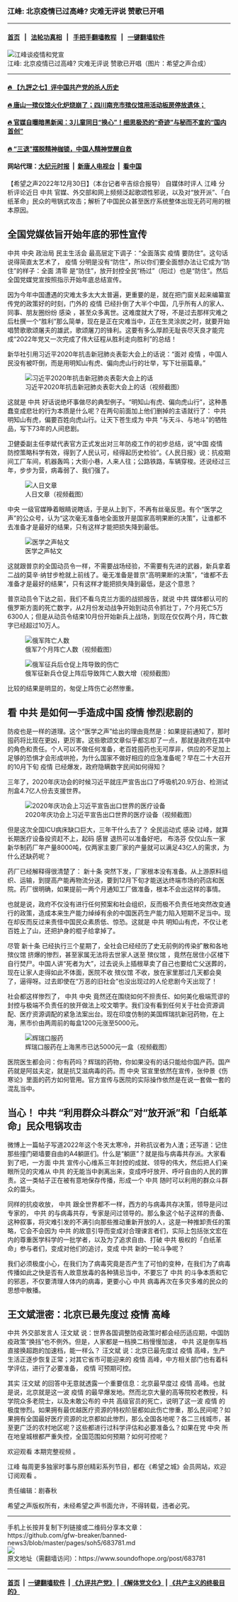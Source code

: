 ### 江峰: 北京疫情已过高峰? 灾难无评说 赞歌已开唱 
------------------------

#### [首页](https://github.com/gfw-breaker/banned-news3/blob/master/README.md) &nbsp;&nbsp;|&nbsp;&nbsp; [法轮功真相](https://github.com/begood0513/basic/blob/master/README.md)  &nbsp;&nbsp;|&nbsp;&nbsp; [手把手翻墙教程](https://github.com/gfw-breaker/guides/wiki)  &nbsp;&nbsp;|&nbsp;&nbsp; [一键翻墙软件](https://github.com/gfw-breaker/nogfw/blob/master/README.md)  



<div><img alt="江峰谈疫情和党宣" src="https://img.soundofhope.org/2022-12/photo_2022-12-29_19-35-41-1672371938297-1672427225237.jpeg"/>
<br/><figcaption class="caption">
 江峰: 北京疫情已过高峰? 灾难无评说 赞歌已开唱（图片：希望之声合成）
</figcaption></div><hr/>

#### [ 🔥  【九評之七】评中国共产党的杀人历史](http://45.63.98.24:10000/videos/res1/news/../../res/jiuping/index.html?202301010400)

#### [ 🔥  唐山一殡仪馆火化炉烧崩了；四川南充市殡仪馆用活动板房停放遗体；](http://45.63.98.24:10000/videos/res1/news/../../res1/corona/index.html?202301010400)

#### [ 🔥  官媒自曝暗黑新闻：3儿童同日“换心”！细思极恐的“奇迹”与秘而不宣的“国内首创”](http://45.63.98.24:10000/videos/res1/news/../../res/Organs/index.html?202301010400)

#### [ 🔥  “三退”摆脱精神枷锁，中国人精神觉醒自救](http://45.63.98.24:10000/videos/res1/news/../../res1/tui/index.html?202301010400)

#### 网站代理：[大纪元时报](http://45.63.98.24:85/gb/?202301010400) &nbsp;|&nbsp; [新唐人电视台](http://45.63.98.24:8808/gb/?202301010400) &nbsp;|&nbsp; [看中国](http://45.63.98.24:8300/?202301010400)

<div><div class="Content__Wrapper sc-1bvya0-0 elmmKw article_body" itemprop="articleBody">
 <div id="post_place_1">
 </div>
 <p class="meta-top">
  <span class="meta">
   【希望之声2022年12月30日】（本台记者辛吉综合报导）
  </span>
  自媒体时评人
  <ok href="/term/3461">
   江峰
  </ok>
  分析评论近日
  <ok href="/term/1059">
   中共
  </ok>
  官媒、外交部和网上频频泛起歌颂性邪说，以及对“放开派”、「白纸革命」民众的甩锅式攻击；解析了中国民众甚至医疗系统整体出现无药可用的根本原因。
 </p>
 <h2>
  全国党媒依旨开始年底的邪性宣传
 </h2>
 <p>
  <ok href="/term/1059">
   中共
  </ok>
  <ok href="/term/35155">
   中央
  </ok>
  <ok href="/term/11109">
   政治局
  </ok>
  <ok href="/term/28890">
   民主生活会
  </ok>
  最高层定下调子：“全面落实
  <ok href="/term/16057">
   疫情
  </ok>
  要防住”。这句话说得简直太艺术了，
  <ok href="/term/16057">
   疫情
  </ok>
  分明是没有“防住”，所以你们要全面想办法让它成为“防住”的样子：全面
  <ok href="/term/236044">
   清零
  </ok>
  是“防住”，放开封控全民“杨过”（阳过）也是“防住”。然后全国党媒党宣按照指示开始年底总结宣传。
 </p>
 <p>
  因为今年中国遭遇的灾难太多太大太普遍，更重要的是，就在把门窗关起来编纂宣传党的政策好的时刻，门外的
  <ok href="/term/16057">
   疫情
  </ok>
  已经扑倒了大半个中国，几乎所有人的家人、同事、朋友圈纷纷
  <ok href="/term/19059">
   感染
  </ok>
  ，甚至众多离世。这难度就大了呀，不是过去那样灾难之后杜撰一个“胜利”那么简单，现在是正在灾难当中，正在生灵涂炭之时，就要开始唱赞歌歌颂屠夫的雄武，歌颂屠刀的锋利。这要有多么厚颜无耻丧尽天良才能完成“2022年党又一次完成了伟大征程从胜利走向胜利”的总结！
 </p>
 <p>
  新华社引用习近平2020年抗击新冠肺炎表彰大会上的话说：“面对
  <ok href="/term/16057">
   疫情
  </ok>
  ，中国人民没有被吓倒，而是用明知山有虎、偏向虎山行的壮举，写下壮丽篇章。”
 </p>
 <figure class="OImage__StyledFigure-sc-1lfley0-0 jWYblU">
  <img alt="习近平2020年抗击新冠肺炎表彰大会上的话" src="https://img.soundofhope.org/2022-12/1672426450416.jpg"/>
  <br/><figcaption>
   习近平2020年抗击新冠肺炎表彰大会上的话（视频截图）
  </figcaption>
 </figure>
 <p>
  这就是
  <ok href="/term/1059">
   中共
  </ok>
  好话说绝坏事做尽的典型例子。“明知山有虎、偏向虎山行”，这种愚蠢变成悲壮的行为本质是什么呢？在两句前面加上他们删掉的主语就行了：
  <ok href="/term/1059">
   中共
  </ok>
  明知山有虎，偏要百姓向虎山行。让天下苍生成为
  <ok href="/term/1059">
   中共
  </ok>
  “与天斗、与地斗”的牺牲品，写下73年的人间悲剧。
 </p>
 <p>
  卫健委副主任李斌代表官方正式发出对三年防疫工作的初步总结，说“中国
  <ok href="/term/16057">
   疫情
  </ok>
  防控策略科学有效，得到了人民认可，经得起历史检验”。《人民日报》说：抗疫期间工厂车间，机器轰鸣；大街小巷，人来人往；公路铁路，车辆穿梭。还说经过三年，步步为营，病毒弱了、我们强了。
 </p>
 <figure class="OImage__StyledFigure-sc-1lfley0-0 jWYblU">
  <img alt="人日文章" src="https://img.soundofhope.org/2022-12/1672426513041.jpg"/>
  <br/><figcaption>
   人日文章（视频截图）
  </figcaption>
 </figure>
 <p>
  <ok href="/term/35155">
   中央
  </ok>
  一级官媒睁着眼睛说瞎话，于是从上到下，不再有丝毫反思。有个“医学之声”的公众号，认为“这次毫无准备地全面放开是国家高明果断的决策”，让谁都不去准备才是最好的结果，只有这样才能把损失降到最低。
 </p>
 <figure class="OImage__StyledFigure-sc-1lfley0-0 jWYblU">
  <img alt="医学之声帖文" src="https://img.soundofhope.org/2022-12/1672426584548.jpg"/>
  <br/><figcaption>
   医学之声帖文
  </figcaption>
 </figure>
 <p>
  这就跟普京的全国动员令一样，不需要战场经验，不需要有先进的武器，新兵拿着二战的莫辛·纳甘步枪就上前线了。毫无准备是普京“高明果断的决策”，“谁都不去准备才是最好的结果”，只有这样才能把损失降到最低，是这个意思？
 </p>
 <p>
  普京动员令下达之前，我们不看乌克兰方面的战损报告，就说
  <ok href="/term/1059">
   中共
  </ok>
  媒体都认可的俄罗斯方面的死亡数字，从2月份发动战争开始到动员令抓壮丁，7个月死亡5万6300人；但是从动员令结束10月份开始新兵上战场，到现在仅仅两个月，阵亡数字已经超过10万人。
 </p>
 <figure class="OImage__StyledFigure-sc-1lfley0-0 jWYblU">
  <img alt="俄军阵亡人数" src="https://img.soundofhope.org/2022-12/1672426678562.jpg"/>
  <br/><figcaption>
   俄军7个月阵亡人数（视频截图）
  </figcaption>
 </figure>
 <figure class="OImage__StyledFigure-sc-1lfley0-0 jWYblU">
  <img alt="俄军征兵后仓促上阵导致的伤亡" src="https://img.soundofhope.org/2022-12/1672426776550.jpg"/>
  <br/><figcaption>
   俄军征新兵仓促上阵后导致阵亡人数大增（视频截图）
  </figcaption>
 </figure>
 <p>
  比较的结果是明显的，匆促上阵伤亡必然惨重。
 </p>
 <h2>
  看
  <ok href="/term/1059">
   中共
  </ok>
  是如何一手造成中国
  <ok href="/term/16057">
   疫情
  </ok>
  惨烈悲剧的
 </h2>
 <p>
  防疫也是一样的道理。这个“医学之声”给出的理由竟然是：如果提前通知了，那时囤药将比现在更凶，更厉害。这些歌颂文章似乎都忘却了一点，那就是政府在其中的角色和责任。个人可以不做任何准备，老百姓囤药也无可厚非，供应的不足加上足够的恐惧才会形成哄抢，为什么国家不做好相应的应急准备呢？早在二十大召开的10月下旬
  <ok href="/term/16057">
   疫情
  </ok>
  已经爆发，政府隐瞒数字民间如何得知？
 </p>
 <p>
  三年了，2020年庆功会的时候习近平就庄严宣告出口了呼吸机20.9万台、检测试剂盒4.7亿人份去支援世界。
 </p>
 <figure class="OImage__StyledFigure-sc-1lfley0-0 jWYblU">
  <img alt="2020年庆功会上习近平宣告出口世界的医疗设备" src="https://img.soundofhope.org/2022-12/1672426973837.jpg"/>
  <br/><figcaption>
   2020年庆功会上习近平宣告出口世界的医疗设备（视频截图）
  </figcaption>
 </figure>
 <p>
  但是这次全国ICU病床缺口巨大，三年干什么去了？ 全民运动式
  <ok href="/term/19059">
   感染
  </ok>
  过峰，就算长期医疗设备投资赶不上，起码
  <ok href="/term/8789">
   感冒
  </ok>
  退热可以准备好吧，
  <ok href="/term/249274">
   布洛芬
  </ok>
  仅仅山东一家新华制药厂年产量8000吨，仅两家主要厂家的产量就可以满足43亿人的需求，为什么还缺药呢？
 </p>
 <p>
  药厂已经解释得很清楚了：
  <ok href="/term/815688">
   新十条
  </ok>
  突然下发，厂家根本没有准备。从上游原料组织、运输，到提高产能再物流分送，要到12月下旬才能送达终端市场的药店和医院。药厂很明确，如果提前一两个月通知工厂做准备，根本不会出这样的事情。
 </p>
 <p>
  也就是说，政府不仅没有进行任何预案和社会组织，反而极不负责任地突然改变通行的政策，造成本来生产能力绰绰有余的中国医药生产能力陷入短期不足当中。现在却反而反过来责怪中国民众素质低、惊恐。这就是
  <ok href="/term/1059">
   中共
  </ok>
  明知山有虎，不仅让老百姓上了山，还把护身的棍子给拿掉了。
 </p>
 <p>
  尽管
  <ok href="/term/815688">
   新十条
  </ok>
  已经执行三个星期了，全社会已经经历了史无前例的传染扩散和各地
  <ok href="/term/58321">
   殡仪馆
  </ok>
  挤爆的惨烈，甚至家属无法将去世家人送至
  <ok href="/term/58321">
   殡仪馆
  </ok>
  ，竟然在居住小区楼下自行焚尸。中国人讲“死者为大”，过去说头上插根草卖了自己也要给亡父送葬的，现在让家人走得如此不体面，医院不收
  <ok href="/term/58321">
   殡仪馆
  </ok>
  不收，放在家里那过几天都会臭了，逼得呀。过去即使在“万恶的旧社会”也没出现过的人伦悲剧今天出现了！
 </p>
 <p>
  社会都这样惨烈了，
  <ok href="/term/1059">
   中共
  </ok>
  <ok href="/term/35155">
   中央
  </ok>
  竟然还在围绕如何不担责任、如何美化极端荒谬的封控与极端不负责任的放开做法上咬文嚼字。我们没有看到任何关于社会资源调配、医疗资源调配的紧急法案出台。现在印度仿制的美国辉瑞抗新冠药物，在上海，黑市价由两周前的每盒1200元涨至5000元。
 </p>
 <figure class="OImage__StyledFigure-sc-1lfley0-0 jWYblU">
  <img alt="辉瑞口服药" src="https://img.soundofhope.org/2022-12/1672427050261.jpg"/>
  <br/><figcaption>
   辉瑞口服药在上海黑市已达5000元一盒（视频截图）
  </figcaption>
 </figure>
 <p>
  医院医生都会问：你有药吗？辉瑞的药物，你如果没有的话只能给你国产药。国产药就是阿兹夫定，就是抗艾滋病毒的药。而
  <ok href="/term/35155">
   中央
  </ok>
  官宣里依然在宣传，张仲景《伤寒论》里面的药方如何管用。官方宣传与医院的实际操作依然是在说一套做一套的混乱当中。
 </p>
 <h2>
  当心！
  <ok href="/term/1059">
   中共
  </ok>
  “利用群众斗群众”对“放开派”和「白纸革命」民众甩锅攻击
 </h2>
 <p>
  微博上一篇帖子写道2022年这个冬天太寒冷，并称抗议者为人渣；还写道：记住那些撞门砸墙要自由的A4躺匪们。什么是“躺匪”？就是指与病毒共存派。大家看到了吧，一方面
  <ok href="/term/1059">
   中共
  </ok>
  宣传小心维系三年封控的成就、领导的伟大，然后把人们亲眼所见的灾难从
  <ok href="/term/1059">
   中共
  </ok>
  的无能当中剥离出来，变成呼吁放开、呼吁自由的人民的罪责。这一类帖子正在被有意地保存传播，形成一个
  <ok href="/term/1059">
   中共
  </ok>
  随时可以利用的群众斗群众的苗头。
 </p>
 <p>
  同样的抗疫收放，
  <ok href="/term/1059">
   中共
  </ok>
  跟全世界都不一样，西方的与病毒共存决策，领导是问过专家的，
  <ok href="/term/1059">
   中共
  </ok>
  的与病毒共存，专家是问过领导的。那么象这个帖子这样的责备、这种叙事，将灾难引发的不满引向那些推动重新开放的人，这是一种推卸责任的策略，它会不会因为
  <ok href="/term/1059">
   中共
  </ok>
  的故意引导而变成对合理谏言者们，实际上包括张文宏在内的尊重医学科学的一批学者，以及为了追求自由、打破
  <ok href="/term/1059">
   中共
  </ok>
  极权的「白纸革命」参与者们，变成对他们的追讨，变成
  <ok href="/term/1059">
   中共
  </ok>
  新的一轮斗争呢？
 </p>
 <p>
  我们必须极度小心，在我们为了病毒究竟是否产生了可怕的变种，在我们为了病毒传播如此之快是否有人故意放毒的各种猜忌当中，不要忘了
  <ok href="/term/1059">
   中共
  </ok>
  的斗争本质和它的邪恶，不仅要清理人体内的病毒，更要小心
  <ok href="/term/1059">
   中共
  </ok>
  病毒再次在多灾多难的民众的思想中散播。
 </p>
 <h2>
  王文斌泄密：北京已最先度过
  <ok href="/term/16057">
   疫情
  </ok>
  高峰
 </h2>
 <p>
  <ok href="/term/1059">
   中共
  </ok>
  外交部发言人
  <ok href="/term/327856">
   汪文斌
  </ok>
  说：世界各国调整防疫政策时都会经历适应期，中国防疫政策“换挡”也不例外。但是，人家都是一档换二档慢慢加速，
  <ok href="/term/1059">
   中共
  </ok>
  这是倒车档直接换超跑的加速档，能一样么？
  <ok href="/term/327856">
   汪文斌
  </ok>
  说：北京已最先度过
  <ok href="/term/16057">
   疫情
  </ok>
  高峰，生产生活正逐步恢复正常；对其它省市可能迎来的
  <ok href="/term/16057">
   疫情
  </ok>
  高峰，中方相关部门也有着科学评估，进行了必要准备，
  <ok href="/term/16057">
   疫情
  </ok>
  可预期可控。
 </p>
 <p>
  其实
  <ok href="/term/327856">
   汪文斌
  </ok>
  的回答中无意就透露一个重要信息：北京最早度过
  <ok href="/term/16057">
   疫情
  </ok>
  高峰。也就是说，北京就是这一波
  <ok href="/term/16057">
   疫情
  </ok>
  的最早爆发地。然而北京大量的高等院校老教授，科学院众多老院士，以及未敢公布的
  <ok href="/term/1059">
   中共
  </ok>
  高级官员的死亡，说明了这一波
  <ok href="/term/16057">
   疫情
  </ok>
  的极度惨烈。如果拥有最优越医疗资源的特权阶层都如此伤亡惨重，那么民间呢？如果拥有全国最好医疗资源的北京都如此惨烈，那么全国各地呢？各二三线城市，甚至更广泛的农村地区呢？这些都进行过科学评估和必要准备么？如果在党
  <ok href="/term/35155">
   中央
  </ok>
  所在地皇城根都严重失控，全国范围如何预期？如何可控呢？
 </p>
 <p>
  欢迎观看
  <ok href="https://www.ganjing.com/zh-TW/video/1fh0cq1u9thNmfZaDZy5K4Dzm1p41c">
   本期完整视频
  </ok>
  。
 </p>
 <p>
  <ok href="https://www.soundofhope.org/term/3461">
   江峰
  </ok>
  每周更多独家时事与原创精彩系列节目，都在《希望之城》会员网站，欢迎
  <ok href="https://landofhope.tv/jiangfeng">
   订阅观看
  </ok>
  。
 </p>
 <p class="meta-btm">
  责任编辑：剧春秋
 </p>
 <p class="meta-btm">
  希望之声版权所有，未经希望之声书面允许，不得转载，违者必究。
 </p>
</div>
</div>
<hr/>
手机上长按并复制下列链接或二维码分享本文章：<br/>
https://github.com/gfw-breaker/banned-news3/blob/master/pages/soh5/683781.md <br/>
<a href='https://github.com/gfw-breaker/banned-news3/blob/master/pages/soh5/683781.md'><img src='https://github.com/gfw-breaker/banned-news3/blob/master/pages/soh5/683781.md.png'/></a> <br/>
原文地址（需翻墙访问）：https://www.soundofhope.org/post/683781


------------------------
#### [首页](https://github.com/gfw-breaker/banned-news3/blob/master/README.md) &nbsp;|&nbsp; [一键翻墙软件](https://github.com/gfw-breaker/nogfw/blob/master/README.md) &nbsp;| [《九评共产党》](https://github.com/gfw-breaker/9ping.md/blob/master/README.md#九评之一评共产党是什么) | [《解体党文化》](https://github.com/gfw-breaker/jtdwh.md/blob/master/README.md) | [《共产主义的终极目的》](https://github.com/gfw-breaker/gczydzjmd.md/blob/master/README.md)


<img src='http://gfw-breaker.win/banned-news3/pages/soh5/683781.md' width='0px' height='0px'/>